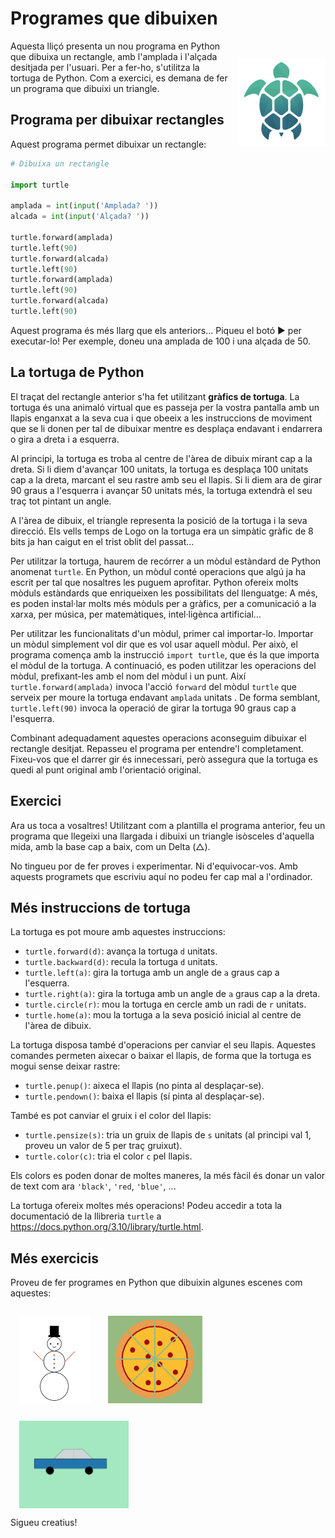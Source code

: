 # Programes que dibuixen

<img src='./programes-que-dibuixen.png' style='width: 10em; float: right; margin: 2em 0 1em 1em;'/>

Aquesta lliçó presenta un nou programa en Python que dibuixa un rectangle, amb l'amplada i l'alçada desitjada per l'usuari. Per a fer-ho, s'utilitza la tortuga de Python. Com a exercici, es demana de fer un programa que dibuixi un triangle.

## Programa per dibuixar rectangles

Aquest programa permet dibuixar un rectangle:

```python
# Dibuixa un rectangle

import turtle

amplada = int(input('Amplada? '))
alcada = int(input('Alçada? '))

turtle.forward(amplada)
turtle.left(90)
turtle.forward(alcada)
turtle.left(90)
turtle.forward(amplada)
turtle.left(90)
turtle.forward(alcada)
turtle.left(90)
```

Aquest programa és més llarg que els anteriors... Piqueu el botó ▶ per executar-lo! Per exemple, doneu una amplada de 100 i una alçada de 50.

<PyWeb
:code="`# Dibuixa un rectangle\n
import turtle\n
amplada = int(input('Amplada? '))
alcada = int(input('Alçada? '))\n
turtle.forward(amplada)
turtle.left(90)
turtle.forward(alcada)
turtle.left(90)
turtle.forward(amplada)
turtle.left(90)
turtle.forward(alcada)
turtle.left(90)
`
"
:height="600"
/>

## La tortuga de Python

El traçat del rectangle anterior s'ha fet utilitzant **gràfics de tortuga**. La tortuga és una animaló virtual que es passeja per la vostra pantalla amb un llapis enganxat a la seva cua i que obeeix a les instruccions de moviment que se li donen per tal de dibuixar mentre es desplaça endavant i endarrera o gira a dreta i a esquerra.

Al principi, la tortuga es troba al centre de l'àrea de dibuix mirant cap a la dreta. Si li diem d'avançar 100 unitats, la tortuga es desplaça 100 unitats cap a la dreta, marcant el seu rastre amb seu el llapis. Si li diem ara de girar 90 graus a l'esquerra i avançar 50 unitats més, la tortuga extendrà el seu traç tot pintant un angle.

A l'àrea de dibuix, el triangle representa la posició de la tortuga i la seva direcció. Els vells temps de Logo on la tortuga era un simpàtic gràfic de 8 bits ja han caigut en el trist oblit del passat...

Per utilitzar la tortuga, haurem de recórrer a un mòdul estàndard de Python anomenat `turtle`. En Python, un mòdul conté operacions que algú ja ha escrit per tal que nosaltres les puguem aprofitar. Python ofereix molts mòduls estàndards que enriqueixen les possibilitats del llenguatge: A més, es poden instal·lar molts més mòduls per a gràfics, per a comunicació a la xarxa, per música, per matemàtiques, intel·ligènca artificial...

Per utilitzar les funcionalitats d'un mòdul, primer cal importar-lo. Importar un mòdul simplement vol dir que es vol usar aquell mòdul. Per això, el programa comença amb la instrucció `import turtle`, que és la que importa el mòdul de la tortuga. A continuació, es poden utilitzar les operacions del mòdul, prefixant-les amb el nom del mòdul i un punt. Així `turtle.forward(amplada)` invoca l'acció `forward` del mòdul `turtle` que serveix per moure la tortuga endavant `amplada` unitats . De forma semblant, `turtle.left(90)` invoca la operació de girar la tortuga 90 graus cap a l'esquerra.

Combinant adequadament aquestes operacions aconseguim dibuixar el rectangle desitjat. Repasseu el programa per entendre'l completament. Fixeu-vos que el darrer gir és innecessari, però assegura que la tortuga es quedi al punt original amb l'orientació original.

## Exercici

Ara us toca a vosaltres! Utilitzant com a plantilla el programa anterior, feu un programa que llegeixi una llargada i dibuixi un triangle isòsceles d'aquella mida, amb la base cap a baix, com un Delta (△).

<PyWeb
:code="`# Modifiqueu per dibuixar un triangle\n
import turtle\n
amplada = int(input('Amplada? '))
alcada = int(input('Alçada? '))\n
turtle.forward(amplada)
turtle.left(90)
turtle.forward(alcada)
turtle.left(90)
turtle.forward(amplada)
turtle.left(90)
turtle.forward(alcada)
turtle.left(90)
`
"
:sol="`# Dibuixa un triangle\n
import turtle\n
mida = int(input('Mida? '))\n
turtle.forward(mida)
turtle.left(120)
turtle.forward(mida)
turtle.left(120)
turtle.forward(mida)
turtle.left(120)
`
"
:height="600"
/>

No tingueu por de fer proves i experimentar. Ni d'equivocar-vos. Amb aquests programets que escriviu aquí no podeu fer cap mal a l'ordinador.

## Més instruccions de tortuga

La tortuga es pot moure amb aquestes instruccions:

-   `turtle.forward(d)`: avança la tortuga `d` unitats.
-   `turtle.backward(d)`: recula la tortuga `d` unitats.
-   `turtle.left(a)`: gira la tortuga amb un angle de `a` graus cap a l'esquerra.
-   `turtle.right(a)`: gira la tortuga amb un angle de `a` graus cap a la dreta.
-   `turtle.circle(r)`: mou la tortuga en cercle amb un radi de `r` unitats.
-   `turtle.home(a)`: mou la tortuga a la seva posició inicial al centre de l'àrea de dibuix.

La tortuga disposa també d'operacions per canviar el seu llapis. Aquestes comandes permeten aixecar o baixar el llapis, de forma que la tortuga es mogui sense deixar rastre:

-   `turtle.penup()`: aixeca el llapis (no pinta al desplaçar-se).
-   `turtle.pendown()`: baixa el llapis (sí pinta al desplaçar-se).

També es pot canviar el gruix i el color del llapis:

-   `turtle.pensize(s)`: tria un gruix de llapis de `s` unitats (al principi val 1, proveu un valor de 5 per traç gruixut).
-   `turtle.color(c)`: tria el color `c` pel llapis.

Els colors es poden donar de moltes maneres, la més fàcil és donar un valor de text com ara `'black'`, `'red`, `'blue'`, ...

La tortuga ofereix moltes més operacions! Podeu accedir a tota la documentació de la llibreria `turtle` a https://docs.python.org/3.10/library/turtle.html.

## Més exercicis

Proveu de fer programes en Python que dibuixin algunes escenes com aquestes:

<img src='./escena-1.png' style='height: 10em; margin: 1em; float: left;'/>
<img src='./escena-2.png' style='height: 10em; margin: 1em; float: left;'/>
<img src='./escena-3.png' style='height: 10em; margin: 1em; float: left;'/>
<div style="clear: left;"/>

Sigueu creatius!

<PyWeb :height="600"/>

<Autors autors="jpetit"/>

